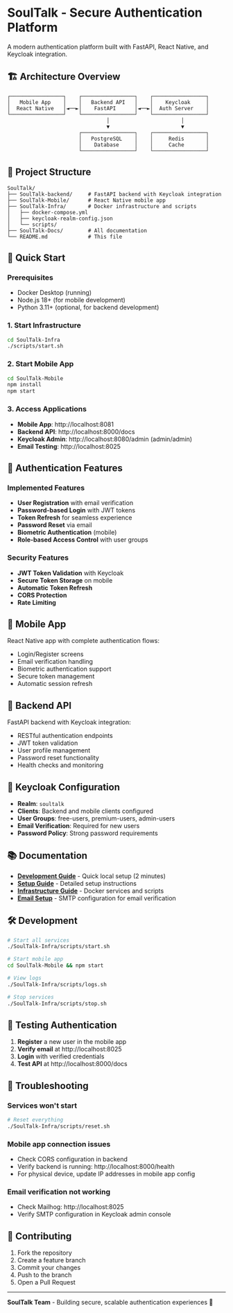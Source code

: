 # SoulTalk - Secure Authentication Platform

A modern authentication platform built with FastAPI, React Native, and Keycloak integration.

## 🏗️ Architecture Overview

```
┌─────────────────┐    ┌─────────────────┐    ┌─────────────────┐
│   Mobile App    │    │   Backend API   │    │    Keycloak     │
│  React Native   │◄──►│    FastAPI      │◄──►│  Auth Server    │
└─────────────────┘    └─────────────────┘    └─────────────────┘
                                │                       │
                                ▼                       ▼
                       ┌─────────────────┐    ┌─────────────────┐
                       │   PostgreSQL    │    │     Redis       │
                       │    Database     │    │     Cache       │
                       └─────────────────┘    └─────────────────┘
```

## 📁 Project Structure

```
SoulTalk/
├── SoulTalk-backend/     # FastAPI backend with Keycloak integration
├── SoulTalk-Mobile/      # React Native mobile app
├── SoulTalk-Infra/       # Docker infrastructure and scripts
│   ├── docker-compose.yml
│   ├── keycloak-realm-config.json
│   └── scripts/
├── SoulTalk-Docs/        # All documentation
└── README.md             # This file
```

## 🚀 Quick Start

### Prerequisites

- Docker Desktop (running)
- Node.js 18+ (for mobile development)
- Python 3.11+ (optional, for backend development)

### 1. Start Infrastructure

```bash
cd SoulTalk-Infra
./scripts/start.sh
```

### 2. Start Mobile App

```bash
cd SoulTalk-Mobile
npm install
npm start
```

### 3. Access Applications

- **Mobile App**: http://localhost:8081
- **Backend API**: http://localhost:8000/docs
- **Keycloak Admin**: http://localhost:8080/admin (admin/admin)
- **Email Testing**: http://localhost:8025

## 🔐 Authentication Features

### Implemented Features
- **User Registration** with email verification
- **Password-based Login** with JWT tokens
- **Token Refresh** for seamless experience
- **Password Reset** via email
- **Biometric Authentication** (mobile)
- **Role-based Access Control** with user groups

### Security Features
- **JWT Token Validation** with Keycloak
- **Secure Token Storage** on mobile
- **Automatic Token Refresh**
- **CORS Protection**
- **Rate Limiting**

## 📱 Mobile App

React Native app with complete authentication flows:
- Login/Register screens
- Email verification handling
- Biometric authentication support
- Secure token management
- Automatic session refresh

## 🔧 Backend API

FastAPI backend with Keycloak integration:
- RESTful authentication endpoints
- JWT token validation
- User profile management
- Password reset functionality
- Health checks and monitoring

## 🔑 Keycloak Configuration

- **Realm**: `soultalk`
- **Clients**: Backend and mobile clients configured
- **User Groups**: free-users, premium-users, admin-users
- **Email Verification**: Required for new users
- **Password Policy**: Strong password requirements

## 📚 Documentation

- **[Development Guide](DEVELOPMENT.md)** - Quick local setup (2 minutes)
- **[Setup Guide](SETUP.md)** - Detailed setup instructions
- **[Infrastructure Guide](INFRASTRUCTURE.md)** - Docker services and scripts
- **[Email Setup](setup-smtp.md)** - SMTP configuration for email verification

## 🛠️ Development

```bash
# Start all services
./SoulTalk-Infra/scripts/start.sh

# Start mobile app
cd SoulTalk-Mobile && npm start

# View logs
./SoulTalk-Infra/scripts/logs.sh

# Stop services
./SoulTalk-Infra/scripts/stop.sh
```

## 🧪 Testing Authentication

1. **Register** a new user in the mobile app
2. **Verify email** at http://localhost:8025
3. **Login** with verified credentials
4. **Test API** at http://localhost:8000/docs

## 🚨 Troubleshooting

### Services won't start
```bash
# Reset everything
./SoulTalk-Infra/scripts/reset.sh
```

### Mobile app connection issues
- Check CORS configuration in backend
- Verify backend is running: http://localhost:8000/health
- For physical device, update IP addresses in mobile app config

### Email verification not working
- Check Mailhog: http://localhost:8025
- Verify SMTP configuration in Keycloak admin console

## 🤝 Contributing

1. Fork the repository
2. Create a feature branch
3. Commit your changes
4. Push to the branch
5. Open a Pull Request

---

**SoulTalk Team** - Building secure, scalable authentication experiences 🔐